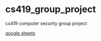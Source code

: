 # cs419_group_project
cs419 computer security group project

[google sheets](https://docs.google.com/spreadsheets/d/1UMjeO6pURuXvdwFaCBwru7gq7AXlxJ1B1CI5q8P7fiQ/edit?usp=sharing)